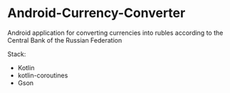 # Android-Currency-Converter
Android application for converting currencies into rubles according to the Central Bank of the Russian Federation 

Stack:
- Kotlin
- kotlin-coroutines
- Gson
    
